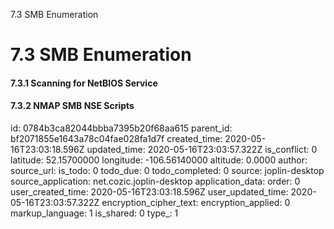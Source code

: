 7.3 SMB Enumeration

# 7.3 SMB Enumeration
#### 7.3.1 Scanning for NetBIOS Service
#### 7.3.2 NMAP SMB NSE Scripts

id: 0784b3ca82044bbba7395b20f68aa615
parent_id: bf2071855e1643a78c04fae028fa1d7f
created_time: 2020-05-16T23:03:18.596Z
updated_time: 2020-05-16T23:03:57.322Z
is_conflict: 0
latitude: 52.15700000
longitude: -106.56140000
altitude: 0.0000
author: 
source_url: 
is_todo: 0
todo_due: 0
todo_completed: 0
source: joplin-desktop
source_application: net.cozic.joplin-desktop
application_data: 
order: 0
user_created_time: 2020-05-16T23:03:18.596Z
user_updated_time: 2020-05-16T23:03:57.322Z
encryption_cipher_text: 
encryption_applied: 0
markup_language: 1
is_shared: 0
type_: 1